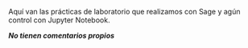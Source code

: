 Aquí van las prácticas de laboratorio que realizamos con Sage y agún control con Jupyter Notebook.

***No tienen comentarios propios***
